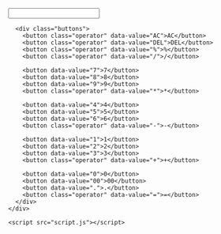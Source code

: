 <!DOCTYPE html>
<!-- calculator project by internpe -->
<html lang="en">
  <head>
    <meta charset="UTF-8" />
    <meta http-equiv="X-UA-Compatible" content="IE=edge" />
    <meta name="viewport" content="width=device-width, initial-scale=1.0" />
    <title>Calculator in HTML CSS & JavaScript</title>
    <link rel="stylesheet" href="style.css" />
  </head>
  <body>
    <div class="container">
      <input type="text" class="display" />

      <div class="buttons">
        <button class="operator" data-value="AC">AC</button>
        <button class="operator" data-value="DEL">DEL</button>
        <button class="operator" data-value="%">%</button>
        <button class="operator" data-value="/">/</button>

        <button data-value="7">7</button>
        <button data-value="8">8</button>
        <button data-value="9">9</button>
        <button class="operator" data-value="*">*</button>

        <button data-value="4">4</button>
        <button data-value="5">5</button>
        <button data-value="6">6</button>
        <button class="operator" data-value="-">-</button>

        <button data-value="1">1</button>
        <button data-value="2">2</button>
        <button data-value="3">3</button>
        <button class="operator" data-value="+">+</button>

        <button data-value="0">0</button>
        <button data-value="00">00</button>
        <button data-value=".">.</button>
        <button class="operator" data-value="=">=</button>
      </div>
    </div>

    <script src="script.js"></script>
  </body>
</html>
